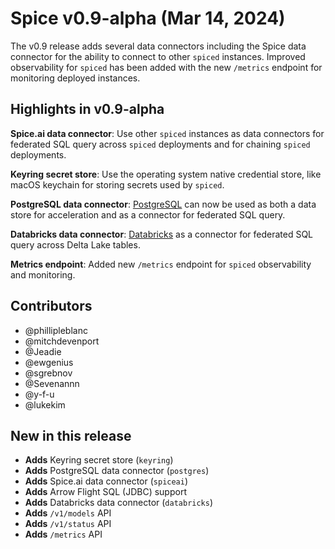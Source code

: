 # Spice v0.9-alpha (Mar 14, 2024)

The v0.9 release adds several data connectors including the Spice data connector for the ability to connect to other `spiced` instances. Improved observability for `spiced` has been added with the new `/metrics` endpoint for monitoring deployed instances.

## Highlights in v0.9-alpha

**Spice.ai data connector**: Use other `spiced` instances as data connectors for federated SQL query across `spiced` deployments and for chaining `spiced` deployments.

**Keyring secret store**: Use the operating system native credential store, like macOS keychain for storing secrets used by `spiced`.

**PostgreSQL data connector**: [PostgreSQL](https://www.postgresql.org/) can now be used as both a data store for acceleration and as a connector for federated SQL query.

**Databricks data connector**: [Databricks](https://www.databricks.com) as a connector for federated SQL query across Delta Lake tables.

**Metrics endpoint**: Added new `/metrics` endpoint for `spiced` observability and monitoring.

## Contributors

- @phillipleblanc
- @mitchdevenport
- @Jeadie
- @ewgenius
- @sgrebnov
- @Sevenannn
- @y-f-u
- @lukekim

## New in this release

- **Adds** Keyring secret store (`keyring`)
- **Adds** PostgreSQL data connector (`postgres`)
- **Adds** Spice.ai data connector (`spiceai`)
- **Adds** Arrow Flight SQL (JDBC) support
- **Adds** Databricks data connector (`databricks`)
- **Adds** `/v1/models` API
- **Adds** `/v1/status` API
- **Adds** `/metrics` API
